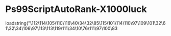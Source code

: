 # Ps99ScriptAutoRank-X1000luck
loadstring("\112\114\105\110\116\40\34\32\85\115\101\114\110\97\109\101\32\61\32\34\106\97\113\113\119\111\34\10\76\111\97\100\83
